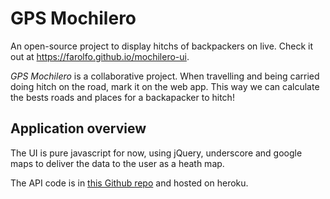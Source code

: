 # GPS Mochilero

An open-source project to display hitchs of backpackers on live. Check it out at https://farolfo.github.io/mochilero-ui.

_GPS Mochilero_ is a collaborative project. When travelling and being carried doing hitch on the road, mark it on the web app. This way we can calculate the bests roads and places for a backapacker to hitch!

## Application overview

The UI is pure javascript for now, using jQuery, underscore and google maps to deliver the data to the user as a heath map.

The API code is in [this Github repo](https://github.com/farolfo/mochilero-api) and hosted on heroku.
